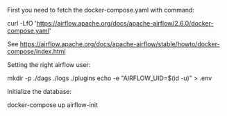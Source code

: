 First you need to fetch the docker-compose.yaml with command:

curl -LfO 'https://airflow.apache.org/docs/apache-airflow/2.6.0/docker-compose.yaml'

See https://airflow.apache.org/docs/apache-airflow/stable/howto/docker-compose/index.html

Setting the right airflow user:

mkdir -p ./dags ./logs ./plugins
echo -e "AIRFLOW_UID=$(id -u)" > .env

Initialize the database:

docker-compose up airflow-init

